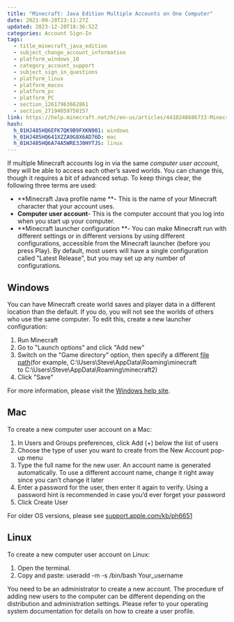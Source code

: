 ```yaml
---
title: "Minecraft: Java Edition Multiple Accounts on One Computer"
date: 2021-09-28T23:11:27Z
updated: 2023-12-20T18:36:52Z
categories: Account Sign-In
tags:
  - title_minecraft_java_edition
  - subject_change_account_information
  - platform_windows_10
  - category_account_support
  - subject_sign_in_questions
  - platform_linux
  - platform_macos
  - platform_pc
  - platform_PC
  - section_12617963662861
  - section_27194059750157
link: https://help.minecraft.net/hc/en-us/articles/4410248686733-Minecraft-Java-Edition-Multiple-Accounts-on-One-Computer
hash:
  h_01HJ485HQ6EFK7QK9B9FXKN901: windows
  h_01HJ485HQ641XZZA9G8X6AD76D: mac
  h_01HJ485HQ6A74A5WRE3J0HYTJS: linux
---
```


If multiple Minecraft accounts log in via the same *computer user account*, they will be able to access each other’s saved worlds. You can change this, though it requires a bit of advanced setup. To keep things clear, the following three terms are used:

- **Minecraft Java profile name **- This is the name of your Minecraft character that your account uses.
- **Computer user account**- This is the computer account that you log into when you start up your computer.
- **Minecraft launcher configuration **- You can make Minecraft run with different settings or in different versions by using different configurations, accessible from the Minecraft launcher (before you press Play). By default, most users will have a single configuration called "Latest Release", but you may set up any number of configurations.

## Windows

You can have Minecraft create world saves and player data in a different location than the default. If you do, you will not see the worlds of others who use the same computer. To edit this, create a new launcher configuration:

1.  Run Minecraft
2.  Go to "Launch options" and click "Add new"
3.  Switch on the "Game directory" option, then specify a different [file path](../Backup-Restore/Locating-Minecraft-Java-Edition-Files-for-Backup-or-Transfer.md)(for example, C:\Users\Steve\AppData\Roaming\\minecraft to C:\Users\Steve\AppData\Roaming\\minecraft2)
4.  Click "Save"

For more information, please visit the [Windows help site](https://support.microsoft.com/help/4026923/windows-10-create-a-local-user-or-administrator-account). 

## Mac

To create a new computer user account on a Mac:

1.  In Users and Groups preferences, click Add (+) below the list of users
2.  Choose the type of user you want to create from the New Account pop-up menu
3.  Type the full name for the new user. An account name is generated automatically. To use a different account name, change it right away since you can’t change it later
4.  Enter a password for the user, then enter it again to verify. Using a password hint is recommended in case you’d ever forget your password
5.  Click Create User

For older OS versions, please see [support.apple.com/kb/ph6651](https://support.apple.com/kb/ph6651)

## Linux

To create a new computer user account on Linux:

1.  Open the terminal.
2.  Copy and paste: useradd -m -s /bin/bash Your_username

You need to be an administrator to create a new account. The procedure of adding new users to the computer can be different depending on the distribution and administration settings. Please refer to your operating system documentation for details on how to create a user profile.
